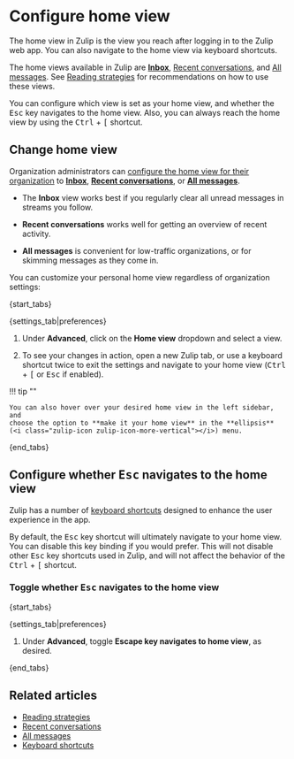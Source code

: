 # Configure home view

The home view in Zulip is the view you reach after logging in
to the Zulip web app. You can also navigate to the home view via
keyboard shortcuts.

The home views available in Zulip are
[**Inbox**](/help/inbox),
[Recent conversations](/help/recent-conversations), and
[All messages](/help/all-messages). See
[Reading strategies](/help/reading-strategies) for recommendations
on how to use these views.

You can configure which view is set as your home view, and whether
the <kbd>Esc</kbd> key navigates to the home view. Also, you can
always reach the home view by using the <kbd>Ctrl</kbd> + <kbd>[</kbd>
shortcut.

## Change home view

Organization administrators can [configure the home view for their
organization](/help/configure-default-new-user-settings) to
[**Inbox**](/help/inbox),
[**Recent conversations**](/help/recent-conversations), or
[**All messages**](/help/all-messages).

- The **Inbox** view works best if you regularly clear all unread messages in
streams you follow.

- **Recent conversations** works well for getting an overview of recent activity.

- **All messages** is convenient for low-traffic organizations, or for skimming
  messages as they come in.

You can customize your personal home view regardless of
organization settings:

{start_tabs}

{settings_tab|preferences}

1. Under **Advanced**, click on the **Home view** dropdown
   and select a view.

1. To see your changes in action, open a new Zulip tab, or use a keyboard
   shortcut twice to exit the settings and navigate to your home view
   (<kbd>Ctrl</kbd> + <kbd>[</kbd> or <kbd>Esc</kbd> if enabled).

!!! tip ""

    You can also hover over your desired home view in the left sidebar, and
    choose the option to **make it your home view** in the **ellipsis**
    (<i class="zulip-icon zulip-icon-more-vertical"></i>) menu.

{end_tabs}

## Configure whether <kbd>Esc</kbd> navigates to the home view

Zulip has a number of [keyboard shortcuts](/help/keyboard-shortcuts)
designed to enhance the user experience in the app.

By default, the <kbd>Esc</kbd> key shortcut will ultimately navigate to
your home view. You can disable this key binding if you would prefer.
This will not disable other <kbd>Esc</kbd> key shortcuts used in Zulip,
and will not affect the behavior of the <kbd>Ctrl</kbd> + <kbd>[</kbd>
shortcut.

### Toggle whether <kbd>Esc</kbd> navigates to the home view

{start_tabs}

{settings_tab|preferences}

1. Under **Advanced**, toggle **Escape key navigates to
   home view**, as desired.

{end_tabs}

## Related articles

* [Reading strategies](/help/reading-strategies)
* [Recent conversations](/help/recent-conversations)
* [All messages](/help/all-messages)
* [Keyboard shortcuts](/help/keyboard-shortcuts)
